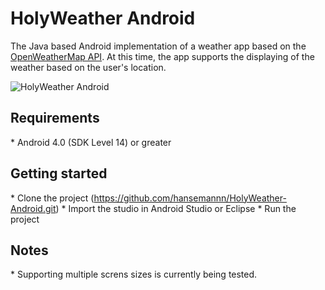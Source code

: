 <h1>HolyWeather Android</h1>

The Java based Android implementation of a weather app based on the <a href="http://openweathermap.org">OpenWeatherMap API</a>. At this time, the app supports the displaying of the weather based on the user's location.

<img src="http://abload.de/img/holyweather-androidzxuk9.png" alt="HolyWeather Android" />

<h2>Requirements</h2>
* Android 4.0 (SDK Level 14) or greater

<h2>Getting started</h2>
* Clone the project (<a href="https://github.com/hansemannn/HolyWeather-Android.git">https://github.com/hansemannn/HolyWeather-Android.git</a>)
* Import the studio in Android Studio or Eclipse
* Run the project

<h2>Notes</h2>
* Supporting multiple screns sizes is currently being tested.
